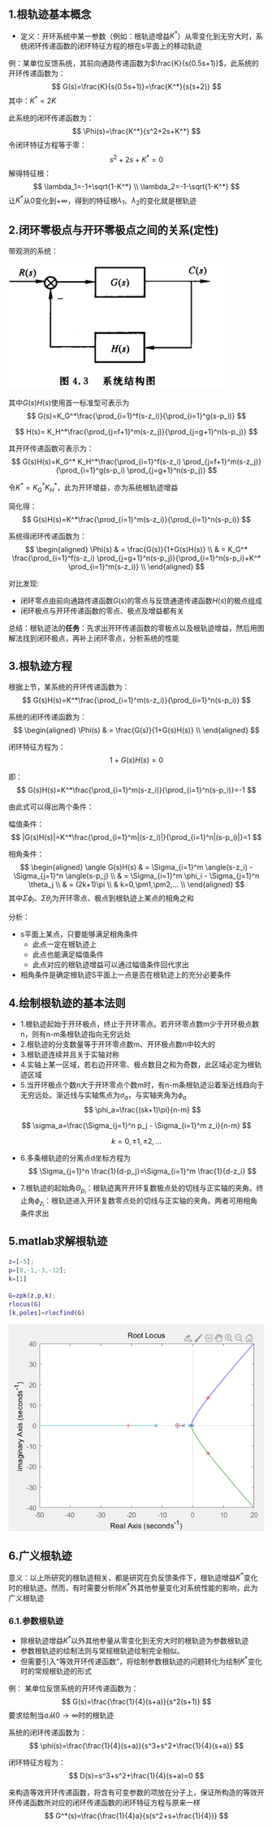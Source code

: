 ## 1.根轨迹基本概念

- 定义：开环系统中某一参数（例如：根轨迹增益$K^*$）从零变化到无穷大时，系统闭环传递函数的闭环特征方程的根在s平面上的移动轨迹

例：某单位反馈系统，其前向通路传递函数为$\frac{K}{s(0.5s+1)}$，此系统的开环传递函数为：
$$
G(s)=\frac{K}{s(0.5s+1)}=\frac{K^*}{s(s+2)}
$$
其中：$K^*=2K$

此系统的闭环传递函数为：
$$
\Phi(s)=\frac{K^*}{s^2+2s+K^*}
$$
令闭环特征方程等于零：
$$
s^2+2s+K^*=0
$$
解得特征根：
$$
\lambda_1=-1+\sqrt{1-K^*}	\\
\lambda_2=-1-\sqrt{1-K^*}
$$
让$K^*$从0变化到$+\infty$，得到的特征根$\lambda_1$、$\lambda_2$的变化就是根轨迹

## 2.闭环零极点与开环零极点之间的关系(定性)
带观测的系统：

![](./.pic/闭开环系统零极点关系.png)

其中$G(s)H(s)$使用首一标准型可表示为
$$
G(s)=K_G^*\frac{\prod_{i=1}^f(s-z_i)}{\prod_{i=1}^g(s-p_i)}
$$

$$
H(s)= K_H^*\frac{\prod_{j=f+1}^m(s-z_j)}{\prod_{j=g+1}^n(s-p_j)}
$$

其开环传递函数可表示为：
$$
G(s)H(s)=K_G^* K_H^*\frac{\prod_{i=1}^f(s-z_i) \prod_{j=f+1}^m(s-z_j)}{\prod_{i=1}^g(s-p_i) \prod_{j=g+1}^n(s-p_j)}
$$

令$K^*=K_G^* K_H^*$，此为开环增益，亦为系统根轨迹增益

简化得：
$$
G(s)H(s)=K^*\frac{\prod_{i=1}^m(s-z_i)}{\prod_{i=1}^n(s-p_i)}
$$

系统得闭环传递函数为：
$$
\begin{aligned}
\Phi(s) & = \frac{G(s)}{1+G(s)H(s)}     \\
        & = K_G^* \frac{\prod_{i=1}^f(s-z_i) \prod_{j=g+1}^n(s-p_j)}{\prod_{i=1}^n(s-p_i)+K^* \prod_{i=1}^m(s-z_i)}         \\
\end{aligned}
$$

对比发现:
- 闭环零点由前向通路传递函数$G(s)$的零点与反馈通道传递函数$H(s)$的极点组成
- 闭环极点与开环传递函数的零点、极点及增益都有关

总结：根轨迹法的**任务**：先求出开环传递函数的零极点以及根轨迹增益，然后用图解法找到闭环极点，再补上闭环零点，分析系统的性能

## 3.根轨迹方程
根据上节，某系统的开环传递函数为：
$$
G(s)H(s)=K^*\frac{\prod_{i=1}^m(s-z_i)}{\prod_{i=1}^n(s-p_i)}
$$

系统的闭环传递函数为：
$$
\begin{aligned}
\Phi(s) & = \frac{G(s)}{1+G(s)H(s)}     \\
\end{aligned}
$$

闭环特征方程为：
$$
1+G(s)H(s)=0
$$

即：
$$
G(s)H(s)=K^*\frac{\prod_{i=1}^m(s-z_i)}{\prod_{i=1}^n(s-p_i)}=-1
$$


由此式可以得出两个条件：

幅值条件：
$$
|G(s)H(s)|=K^*\frac{\prod_{i=1}^m|(s-z_i)|}{\prod_{i=1}^n|(s-p_i)|}=1
$$

相角条件：
$$
\begin{aligned}
\angle G(s)H(s) & = \Sigma_{i=1}^m \angle(s-z_i) - \Sigma_{j=1}^n \angle(s-p_j)     \\
                & = \Sigma_{i=1}^m \phi_i - \Sigma_{j=1}^n \theta_j     \\
                & = (2k+1)\pi       \\
                & k=0,\pm1,\pm2,...     \\
\end{aligned}
$$
其中$\Sigma \phi_i$、$\Sigma \theta_j$为开环零点、极点到根轨迹上某点的相角之和

分析：
- s平面上某点，只要能够满足相角条件
  - 此点一定在根轨迹上
  - 此点也能满足幅值条件
  - 此点对应的根轨迹增益可以通过幅值条件回代求出
- 相角条件是确定根轨迹S平面上一点是否在根轨迹上的充分必要条件


## 4.绘制根轨迹的基本法则
- 1.根轨迹起始于开环极点，终止于开环零点。若开环零点数m少于开环极点数n，则有n-m条根轨迹指向无穷远处
- 2.根轨迹的分支数量等于开环零点数m、开环极点数n中较大的
- 3.根轨迹连续并且关于实轴对称
- 4.实轴上某一区域，若右边开环零、极点数目之和为奇数，此区域必定为根轨迹区域
- 5.当开环极点个数n大于开环零点个数m时，有n-m条根轨迹沿着渐近线趋向于无穷远处。渐近线与实轴焦点为$\sigma_a$，与实轴夹角为$\phi_a$
$$
\phi_a=\frac{(sk+1)\pi}{n-m}
$$

$$
\sigma_a=\frac{\Sigma_{j=1}^n p_j - \Sigma_{i=1}^m z_i}{n-m}
$$

$$
k=0,\pm1,\pm2,...
$$

- 6.多条根轨迹的分离点d坐标方程为
$$
\Sigma_{j=1}^n \frac{1}{d-p_j}=\Sigma_{i=1}^m \frac{1}{d-z_i}
$$


- 7.根轨迹的起始角$\Theta_{p_i}$：根轨迹离开开环复数极点处的切线与正实轴的夹角。终止角$\phi_{z_i}$：根轨迹进入开环复数零点处的切线与正实轴的夹角。两者可用相角条件求出

## 5.matlab求解根轨迹
```matlab
z=[-5];
p=[0,-1,-3,-12];
k=[1]

G=zpk(z,p,k);
rlocus(G)
[k,poles]=rlocfind(G)
```
![](./.pic/根轨迹.png)

## 6.广义根轨迹
意义：以上所研究的根轨迹相关，都是研究在负反馈条件下，根轨迹增益$K^*$变化时的根轨迹。然而，有时需要分析除$K^*$外其他参量变化对系统性能的影响，此为广义根轨迹

### 6.1.参数根轨迹
- 除根轨迹增益$K^*$以外其他参量从零变化到无穷大时的根轨迹为参数根轨迹
- 参数根轨迹的绘制法则与常规根轨迹绘制完全相似。
- 但需要引入“等效开环传递函数”，将绘制参数根轨迹的问题转化为绘制$K^*$变化时的常规根轨迹的形式

例：
某单位反馈系统的开环传递函数为：
$$
G(s)=\frac{\frac{1}{4}(s+a)}{s^2(s+1)}
$$
要求绘制当$a从0 \to \infty$时的根轨迹

系统的闭环传递函数为：
$$
\phi(s)=\frac{\frac{1}{4}(s+a)}{s^3+s^2+\frac{1}{4}(s+a)}
$$

闭环特征方程为：
$$
D(s)=s^3+s^2+\frac{1}{4}(s+a)=0
$$

来构造等效开环传递函数，将含有可变参数的项放在分子上，保证所构造的等效开环传递函数所对应的闭环传递函数的闭环特征方程与原来一样
$$
G^*(s)=\frac{\frac{1}{4}a}{s(s^2+s+\frac{1}{4})}
$$















